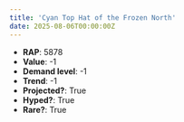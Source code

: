 ```yaml
---
title: 'Cyan Top Hat of the Frozen North'
date: 2025-08-06T00:00:00Z
---
```

- **RAP**: 5878
- **Value**: -1
- **Demand level**: -1
- **Trend**: -1
- **Projected?**: True
- **Hyped?**: True
- **Rare?**: True

